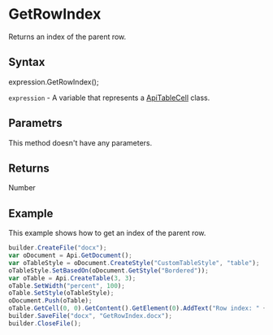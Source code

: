 # GetRowIndex

Returns an index of the parent row.

## Syntax

expression.GetRowIndex();

`expression` - A variable that represents a [ApiTableCell](../ApiTableCell.md) class.

## Parametrs

This method doesn't have any parameters.

## Returns

Number

## Example

This example shows how to get an index of the parent row.

```javascript
builder.CreateFile("docx");
var oDocument = Api.GetDocument();
var oTableStyle = oDocument.CreateStyle("CustomTableStyle", "table");
oTableStyle.SetBasedOn(oDocument.GetStyle("Bordered"));
var oTable = Api.CreateTable(3, 3);
oTable.SetWidth("percent", 100);
oTable.SetStyle(oTableStyle);
oDocument.Push(oTable);
oTable.GetCell(0, 0).GetContent().GetElement(0).AddText("Row index: " + oTable.GetCell(0, 0).GetRowIndex());
builder.SaveFile("docx", "GetRowIndex.docx");
builder.CloseFile();
```